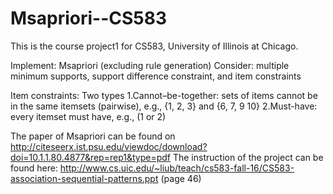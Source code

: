 # Msapriori--CS583
This is the course project1  for CS583, University of Illinois at Chicago. 

Implement: Msapriori (excluding rule generation)
Consider: multiple minimum supports, support difference constraint, and item constraints

Item constraints: Two types
1.Cannot–be-together: sets of items cannot be in the same itemsets (pairwise), 
e.g., {1, 2, 3} and {6, 7, 9 10}
2.Must-have: every itemset must have, 
e.g., (1 or 2)

The paper of Msapriori can be found on http://citeseerx.ist.psu.edu/viewdoc/download?doi=10.1.1.80.4877&rep=rep1&type=pdf
The instruction of the project can be found here: http://www.cs.uic.edu/~liub/teach/cs583-fall-16/CS583-association-sequential-patterns.ppt (page 46)
